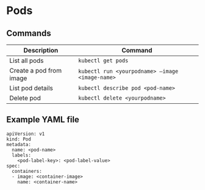 # Pods

## Commands 

| Description | Command |
| --- | ----------- |
| List all pods | `kubectl get pods` |
| Create a pod from image | `kubectl run <yourpodname> —image <image-name>` |
| List pod details | `kubectl describe pod <pod-name>` |
| Delete pod | `kubectl delete <yourpodname>` |

## Example YAML file

```
apiVersion: v1
kind: Pod
metadata:
  name: <pod-name>
  labels: 
    <pod-label-key>: <pod-label-value>
spec:
  containers: 
  - image: <container-image>
    name: <container-name>
    
```